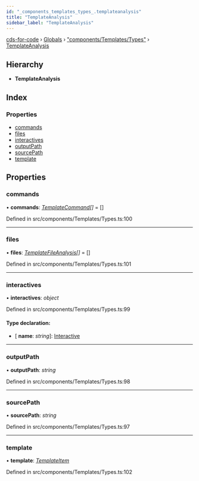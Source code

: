 ```yaml
---
id: "_components_templates_types_.templateanalysis"
title: "TemplateAnalysis"
sidebar_label: "TemplateAnalysis"
---
```


[cds-for-code](../index.md) › [Globals](../globals.md) › ["components/Templates/Types"](../modules/_components_templates_types_.md) › [TemplateAnalysis](_components_templates_types_.templateanalysis.md)

## Hierarchy

* **TemplateAnalysis**

## Index

### Properties

* [commands](_components_templates_types_.templateanalysis.md#commands)
* [files](_components_templates_types_.templateanalysis.md#files)
* [interactives](_components_templates_types_.templateanalysis.md#interactives)
* [outputPath](_components_templates_types_.templateanalysis.md#outputpath)
* [sourcePath](_components_templates_types_.templateanalysis.md#sourcepath)
* [template](_components_templates_types_.templateanalysis.md#template)

## Properties

###  commands

• **commands**: *[TemplateCommand](../interfaces/_components_templates_types_.templatecommand.md)[]* = []

Defined in src/components/Templates/Types.ts:100

___

###  files

• **files**: *[TemplateFileAnalysis](../interfaces/_components_templates_types_.templatefileanalysis.md)[]* = []

Defined in src/components/Templates/Types.ts:101

___

###  interactives

• **interactives**: *object*

Defined in src/components/Templates/Types.ts:99

#### Type declaration:

* \[ **name**: *string*\]: [Interactive](../interfaces/_components_templates_types_.interactive.md)

___

###  outputPath

• **outputPath**: *string*

Defined in src/components/Templates/Types.ts:98

___

###  sourcePath

• **sourcePath**: *string*

Defined in src/components/Templates/Types.ts:97

___

###  template

• **template**: *[TemplateItem](_components_templates_types_.templateitem.md)*

Defined in src/components/Templates/Types.ts:102
